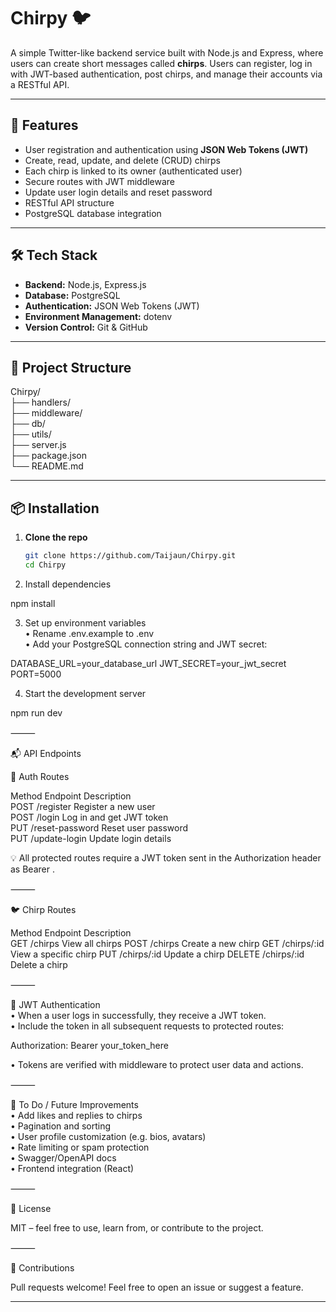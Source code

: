 # Chirpy 🐦

A simple Twitter-like backend service built with Node.js and Express, where users can create short messages called **chirps**. Users can register, log in with JWT-based authentication, post chirps, and manage their accounts via a RESTful API.

---

## 🔧 Features<br>

- User registration and authentication using **JSON Web Tokens (JWT)**<br>
- Create, read, update, and delete (CRUD) chirps<br>
- Each chirp is linked to its owner (authenticated user)<br>
- Secure routes with JWT middleware<br>
- Update user login details and reset password<br>
- RESTful API structure<br>
- PostgreSQL database integration<br>

---

## 🛠 Tech Stack<br>

- **Backend:** Node.js, Express.js<br>
- **Database:** PostgreSQL<br>
- **Authentication:** JSON Web Tokens (JWT)<br>
- **Environment Management:** dotenv<br>
- **Version Control:** Git & GitHub<br>

---

## 📂 Project Structure<br>

Chirpy/<br>
├── handlers/<br>
├── middleware/<br>
├── db/<br>
├── utils/<br>
├── server.js<br>
├── package.json<br>
└── README.md<br>

---

## 📦 Installation<br>

1. **Clone the repo**
   ```bash
   git clone https://github.com/Taijaun/Chirpy.git
   cd Chirpy

2.	Install dependencies<br>

npm install<br>


3.	Set up environment variables<br>
	•	Rename .env.example to .env<br>
	•	Add your PostgreSQL connection string and JWT secret:<br>

DATABASE_URL=your_database_url
JWT_SECRET=your_jwt_secret
PORT=5000


4.	Start the development server<br>

npm run dev



⸻

📬 API Endpoints<br>

🔐 Auth Routes<br>

Method	Endpoint	Description<br>
POST	/register	Register a new user<br>
POST	/login	Log in and get JWT token<br>
PUT	/reset-password	Reset user password<br>
PUT	/update-login	Update login details<br>

💡 All protected routes require a JWT token sent in the Authorization header as Bearer <token>.<br>

⸻

🐦 Chirp Routes<br>

Method	Endpoint	Description<br>
GET	/chirps	View all chirps
POST	/chirps	Create a new chirp
GET	/chirps/:id	View a specific chirp
PUT	/chirps/:id	Update a chirp
DELETE	/chirps/:id	Delete a chirp

⸻

🔐 JWT Authentication<br>
	•	When a user logs in successfully, they receive a JWT token.<br>
	•	Include the token in all subsequent requests to protected routes:<br>

Authorization: Bearer your_token_here<br>


•	Tokens are verified with middleware to protect user data and actions.<br>

⸻

📌 To Do / Future Improvements<br>
	•	Add likes and replies to chirps<br>
	•	Pagination and sorting<br>
	•	User profile customization (e.g. bios, avatars)<br>
	•	Rate limiting or spam protection<br>
	•	Swagger/OpenAPI docs<br>
	•	Frontend integration (React)<br>

⸻

📄 License

MIT – feel free to use, learn from, or contribute to the project.

⸻

🙌 Contributions

Pull requests welcome! Feel free to open an issue or suggest a feature.

---
